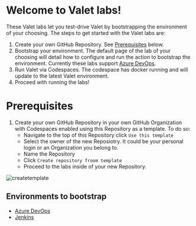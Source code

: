 # Welcome to Valet labs!
These Valet labs let you test-drive Valet by bootstrapping the environment of your choosing. The steps to get started with the Valet labs are:
1. Create your own GitHub Repository. See [Prerequisites](#prerequisites) below.
2. Bootstrap your environment. The default page of the lab of your choosing will detail how to configure and run the action to bootstrap the environment. Currently these labs support [Azure DevOps](azure_devops).
3. Run Valet via Codespaces. The codespace has docker running and will update to the latest Valet environment.
4. Proceed with running the labs!

# Prerequisites
1. Create your own GitHub Repository in your own GitHub Organization with Codespaces enabled using this Repository as a template. To do so: 
   - Navigate to the top of this Repository click `Use this template`
   - Select the owner of the new Reposiotry. It could be your personal login or an Organization you belong to.
   - Name the Repository
   - Click `Create repository froom template`
   - Proceed to the labs inside of your new Repository.

![createtemplate](https://user-images.githubusercontent.com/26442605/174847176-0e515fd3-8107-43e0-af33-70b1ece36d3b.png)

## Environments to bootstrap
- [Azure DevOps](azure_devops)
- [Jenkins](jenkins)

